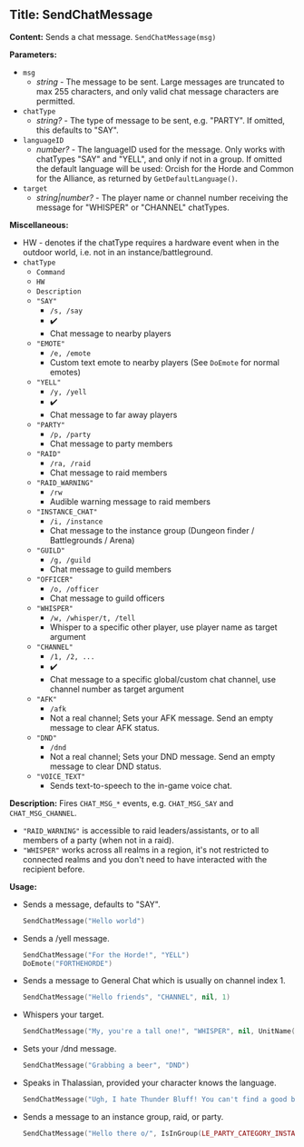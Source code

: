 ## Title: SendChatMessage

**Content:**
Sends a chat message.
`SendChatMessage(msg)`

**Parameters:**
- `msg`
  - *string* - The message to be sent. Large messages are truncated to max 255 characters, and only valid chat message characters are permitted.
- `chatType`
  - *string?* - The type of message to be sent, e.g. "PARTY". If omitted, this defaults to "SAY".
- `languageID`
  - *number?* - The languageID used for the message. Only works with chatTypes "SAY" and "YELL", and only if not in a group. If omitted the default language will be used: Orcish for the Horde and Common for the Alliance, as returned by `GetDefaultLanguage()`.
- `target`
  - *string|number?* - The player name or channel number receiving the message for "WHISPER" or "CHANNEL" chatTypes.

**Miscellaneous:**
- HW - denotes if the chatType requires a hardware event when in the outdoor world, i.e. not in an instance/battleground.
- `chatType`
  - `Command`
  - `HW`
  - `Description`
  - `"SAY"`
    - `/s, /say`
    - ✔️
    - Chat message to nearby players
  - `"EMOTE"`
    - `/e, /emote`
    - Custom text emote to nearby players (See `DoEmote` for normal emotes)
  - `"YELL"`
    - `/y, /yell`
    - ✔️
    - Chat message to far away players
  - `"PARTY"`
    - `/p, /party`
    - Chat message to party members
  - `"RAID"`
    - `/ra, /raid`
    - Chat message to raid members
  - `"RAID_WARNING"`
    - `/rw`
    - Audible warning message to raid members
  - `"INSTANCE_CHAT"`
    - `/i, /instance`
    - Chat message to the instance group (Dungeon finder / Battlegrounds / Arena)
  - `"GUILD"`
    - `/g, /guild`
    - Chat message to guild members
  - `"OFFICER"`
    - `/o, /officer`
    - Chat message to guild officers
  - `"WHISPER"`
    - `/w, /whisper/t, /tell`
    - Whisper to a specific other player, use player name as target argument
  - `"CHANNEL"`
    - `/1, /2, ...`
    - ✔️
    - Chat message to a specific global/custom chat channel, use channel number as target argument
  - `"AFK"`
    - `/afk`
    - Not a real channel; Sets your AFK message. Send an empty message to clear AFK status.
  - `"DND"`
    - `/dnd`
    - Not a real channel; Sets your DND message. Send an empty message to clear DND status.
  - `"VOICE_TEXT"`
    - Sends text-to-speech to the in-game voice chat.

**Description:**
Fires `CHAT_MSG_*` events, e.g. `CHAT_MSG_SAY` and `CHAT_MSG_CHANNEL`.
- `"RAID_WARNING"` is accessible to raid leaders/assistants, or to all members of a party (when not in a raid).
- `"WHISPER"` works across all realms in a region, it's not restricted to connected realms and you don't need to have interacted with the recipient before.

**Usage:**
- Sends a message, defaults to "SAY".
  ```lua
  SendChatMessage("Hello world")
  ```
- Sends a /yell message.
  ```lua
  SendChatMessage("For the Horde!", "YELL")
  DoEmote("FORTHEHORDE")
  ```
- Sends a message to General Chat which is usually on channel index 1.
  ```lua
  SendChatMessage("Hello friends", "CHANNEL", nil, 1)
  ```
- Whispers your target.
  ```lua
  SendChatMessage("My, you're a tall one!", "WHISPER", nil, UnitName("target"))
  ```
- Sets your /dnd message.
  ```lua
  SendChatMessage("Grabbing a beer", "DND")
  ```
- Speaks in Thalassian, provided your character knows the language.
  ```lua
  SendChatMessage("Ugh, I hate Thunder Bluff! You can't find a good burger anywhere.", "SAY", 10)
  ```
- Sends a message to an instance group, raid, or party.
  ```lua
  SendChatMessage("Hello there o/", IsInGroup(LE_PARTY_CATEGORY_INSTANCE) and "INSTANCE_CHAT" or IsInRaid() and "RAID" or "PARTY")
  ```